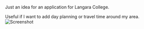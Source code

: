 
Just an idea for an application for Langara College.

Useful if I want to add day planning or travel time around my area.
![Screenshot](https://github.com/achohan01/Summary/blob/master/AddedSearchType.png)
